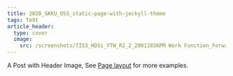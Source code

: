 ```yaml
---
title: 2020_SKKU_OSS_static-page-with-jeckyll-theme
tags: TeXt
article_header:
  type: cover
  image:
    src: /screenshots/TIS3_HDSi_YTW_R2_2_200118SKPM Work Function_Forward_003.p.jpg
---
```


A Post with Header Image, See [Page layout](https://tianqi.name/jekyll-TeXt-theme/samples.html#page-layout) for more examples.

<!--more-->
